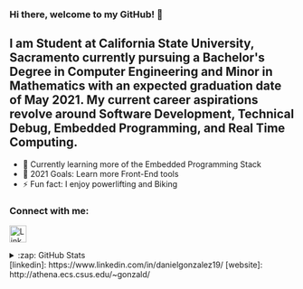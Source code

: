 ### Hi there, welcome to my GitHub! 👋

## I am Student at California State University, Sacramento currently pursuing a Bachelor's Degree in Computer Engineering and Minor in Mathematics with an expected graduation date of May 2021. My current career aspirations revolve around Software Development, Technical Debug, Embedded Programming, and Real Time Computing.

- 🌱 Currently learning more of the Embedded Programming Stack
- 🥅 2021 Goals: Learn more Front-End tools
- ⚡ Fun fact: I enjoy powerlifting and Biking

### Connect with me:
<a href="https://www.linkedin.com/in/danielgonzalez19/" target="_blank"><img src="https://raw.githubusercontent.com/nakulbhati/nakulbhati/master/contain/in.png" alt="LinkedIn" width="30"></a>

<details>
  <summary>:zap: GitHub Stats</summary>

  <img align="left" alt="codeSTACKr's GitHub Stats" src="https://github-readme-stats.codestackr.vercel.app/api?username=codeSTACKr&show_icons=true&hide_border=true" />

</details>
[linkedin]: https://www.linkedin.com/in/danielgonzalez19/
[website]: http://athena.ecs.csus.edu/~gonzald/

